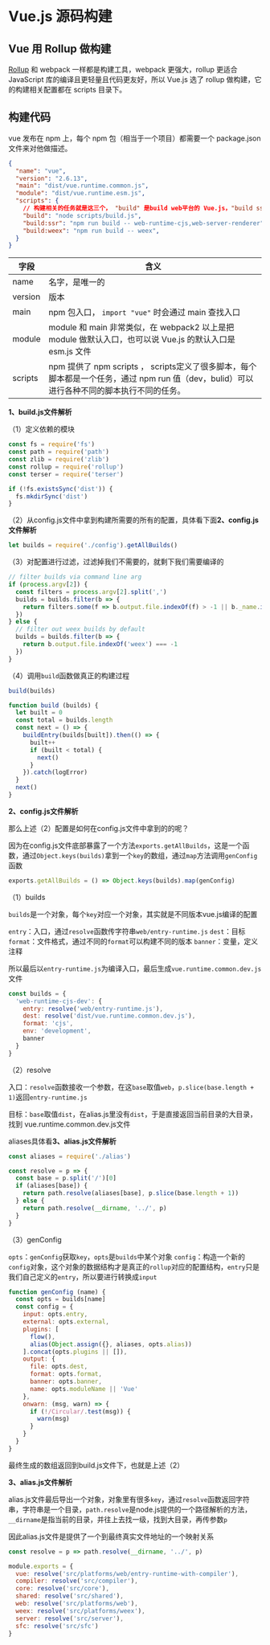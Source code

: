 # Vue.js 源码构建

## Vue 用 Rollup 做构建

[Rollup](https://github.com/rollup/rollup) 和 webpack 一样都是构建工具，webpack 更强大，rollup 更适合 JavaScript 库的编译且更轻量且代码更友好，所以 Vue.js 选了 rollup 做构建，它的构建相关配置都在 scripts 目录下。

## 构建代码

vue 发布在 npm 上，每个 npm 包（相当于一个项目）都需要一个 package.json 文件来对他做描述。

```json
{
  "name": "vue",
  "version": "2.6.13",
  "main": "dist/vue.runtime.common.js",
  "module": "dist/vue.runtime.esm.js",
  "scripts": {
    // 构建相关的任务就是这三个， "build" 是build web平台的 Vue.js，"build ssr" 是输出跟 server renderer 相关，"build weex" 是跟 weex 相关
    "build": "node scripts/build.js",
    "build:ssr": "npm run build -- web-runtime-cjs,web-server-renderer",
    "build:weex": "npm run build -- weex",
  }
}
```

| 字段    | 含义                                                                                                                                            |
| ------- | ----------------------------------------------------------------------------------------------------------------------------------------------- |
| name    | 名字，是唯一的                                                                                                                                            |
| version | 版本                                                                                                                                            |
| main    | npm 包入口， `import "vue"` 时会通过 main 查找入口                                                                                                                                            |
| module  | module 和 main 非常类似，在 webpack2 以上是把 module 做默认入口，也可以说 Vue.js 的默认入口是 esm.js 文件                                                                                        |
| scripts | npm 提供了 npm scripts ， scripts定义了很多脚本，每个脚本都是一个任务，通过 npm run 值（dev，bulid）可以进行各种不同的脚本执行不同的任务。|

**1、build.js文件解析**

（1）定义依赖的模块

```javascript
const fs = require('fs')
const path = require('path')
const zlib = require('zlib')
const rollup = require('rollup')
const terser = require('terser')

if (!fs.existsSync('dist')) {
  fs.mkdirSync('dist')
}
```

（2）从config.js文件中拿到构建所需要的所有的配置，具体看下面**2、config.js文件解析**

```javascript
let builds = require('./config').getAllBuilds()
```

（3）对配置进行过滤，过滤掉我们不需要的，就剩下我们需要编译的

```javascript
// filter builds via command line arg
if (process.argv[2]) {
  const filters = process.argv[2].split(',')
  builds = builds.filter(b => {
    return filters.some(f => b.output.file.indexOf(f) > -1 || b._name.indexOf(f) > -1)
  })
} else {
  // filter out weex builds by default
  builds = builds.filter(b => {
    return b.output.file.indexOf('weex') === -1
  })
}
```

（4）调用`build`函数做真正的构建过程

```javascript
build(builds)

function build (builds) {
  let built = 0
  const total = builds.length
  const next = () => {
    buildEntry(builds[built]).then(() => {
      built++
      if (built < total) {
        next()
      }
    }).catch(logError)
  }
  next()
}
```

**2、config.js文件解析**

那么上述（2）配置是如何在config.js文件中拿到的的呢？

因为在config.js文件底部暴露了一个方法```exports.getAllBuilds```，这是一个函数，通过```Object.keys(builds)```拿到一个```key```的数组，通过```map```方法调用```genConfig```函数

```javascript
exports.getAllBuilds = () => Object.keys(builds).map(genConfig)
```

（1）builds

`builds`是一个对象，每个`key`对应一个对象，其实就是不同版本vue.js编译的配置

`entry`：入口，通过`resolve`函数传字符串`web/entry-runtime.js`
`dest`：目标
`format`：文件格式，通过不同的```format```可以构建不同的版本
`banner`：变量，定义注释

所以最后以```entry-runtime.js```为编译入口，最后生成```vue.runtime.common.dev.js```文件

```javascript
const builds = {
  'web-runtime-cjs-dev': {
    entry: resolve('web/entry-runtime.js'),
    dest: resolve('dist/vue.runtime.common.dev.js'),
    format: 'cjs',
    env: 'development',
    banner
  }
}
```


（2）resolve

入口：```resolve```函数接收一个参数，在这```base```取值```web```，```p.slice(base.length + 1)```返回```entry-runtime.js```

目标：```base```取值```dist```，在alias.js里没有```dist```，于是直接返回当前目录的大目录，找到 vue.runtime.common.dev.js文件

aliases具体看**3、alias.js文件解析**

```javascript
const aliases = require('./alias')

const resolve = p => {
  const base = p.split('/')[0]
  if (aliases[base]) {
    return path.resolve(aliases[base], p.slice(base.length + 1))
  } else {
    return path.resolve(__dirname, '../', p)
  }
}
```

（3）genConfig

```opts```：```genConfig```获取```key```，```opts```是```builds```中某个对象
```config```：构造一个新的```config```对象，这个对象的数据结构才是真正的```rollup```对应的配置结构，```entry```只是我们自己定义的```entry```，所以要进行转换成```input```

```javascript
function genConfig (name) {
  const opts = builds[name]
  const config = {
    input: opts.entry,
    external: opts.external,
    plugins: [
      flow(),
      alias(Object.assign({}, aliases, opts.alias))
    ].concat(opts.plugins || []),
    output: {
      file: opts.dest,
      format: opts.format,
      banner: opts.banner,
      name: opts.moduleName || 'Vue'
    },
    onwarn: (msg, warn) => {
      if (!/Circular/.test(msg)) {
        warn(msg)
      }
    }
  }
}
```

最终生成的数组返回到build.js文件下，也就是上述（2）

**3、alias.js文件解析**

alias.js文件最后导出一个对象，对象里有很多```key```，通过```resolve```函数返回字符串，字符串是一个目录，```path.resolve```是node.js提供的一个路径解析的方法，```__dirname```是指当前的目录，并往上去找一级，找到大目录，再传参数```p```

因此alias.js文件是提供了一个到最终真实文件地址的一个映射关系

```javascript
const resolve = p => path.resolve(__dirname, '../', p)

module.exports = {
  vue: resolve('src/platforms/web/entry-runtime-with-compiler'),
  compiler: resolve('src/compiler'),
  core: resolve('src/core'),
  shared: resolve('src/shared'),
  web: resolve('src/platforms/web'),
  weex: resolve('src/platforms/weex'),
  server: resolve('src/server'),
  sfc: resolve('src/sfc')
}
```
